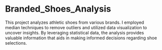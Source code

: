 # Branded_Shoes_Analysis
This project analyzes athletic shoes from various brands. I employed median techniques to remove outliers and utilized data visualization to uncover insights. By leveraging statistical data, the analysis provides valuable information that aids in making informed decisions regarding shoe selections.
